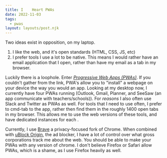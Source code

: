 ```yaml
---
title: I 	Heart PWAs
date: 2022-11-03
tags:
  - pwas
layout: layouts/post.njk
---
```

Two ideas exist in opposition, on my laptop.

1. I like the web, and it's open standards (HTML, CSS, JS, etc)
2. I prefer tools I use a lot to be native. This means I would rather have an email application that I open, rather than have my email as a tab in my browser.

Luckily there is a loophole. Enter *<a href="https://developer.mozilla.org/en-US/docs/Web/Progressive_web_apps">Progressive Web Apps (PWAs)</a>*. If you couldn't gather from the link, PWA's allow you to "install" a webpage on your device the way you would an app. Looking at my desktop now, I currently have four PWAs running (Outlook, Gmail, Planner, and SeeSaw (an app communicate with teachers/schools)). For *reasons* I also often use Slack and Twitter as PWAs as well. For tools that I need to use often, I prefer to cmd-tab to the app, rather then find them in the roughly 1400 open tabs in my browser. This allows me to use the web versions of these tools, and have dedicated instances for each .

Currently, I use <a href="https://brave.com/">Brave</a> a privacy-focused fork of Chrome. When combined with <a href="https://ublockorigin.com/">uBlock Origin</a>, the ad blocker, I have a lot of control over what gross corporations track me about the web. You should be able to make your PWAs with any version of chrome. I don't believe Firefox or Safari allow PWAs, which is a shame, as I use Firefox heavily as well.


